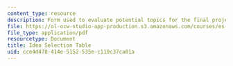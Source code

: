 ```yaml
---
content_type: resource
description: Form used to evaluate potential topics for the final project of the course.
file: https://ol-ocw-studio-app-production.s3.amazonaws.com/courses/es-333-producing-educational-videos-spring-2015/cce4d478414e5152535ec119c37ca01a_MITES_333S15_idea-selectn.pdf
file_type: application/pdf
resourcetype: Document
title: Idea Selection Table
uid: cce4d478-414e-5152-535e-c119c37ca01a
---
```

